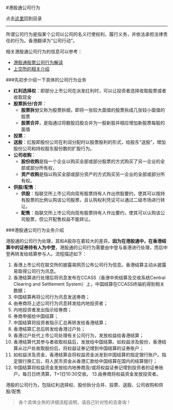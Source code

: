#港股通公司行为

点击[这里](http://www.xumenger.com/finance-knowledge-20160203/)回到目录

---

所谓公司行为是指某个公司以公司的名义行使权利，履行义务，并依法承担法律责任的行为。香港翻译为“公司行动”。

相关港股通公司行为的信息可以参考：

* [港股通股票公司行为解读](http://www.gf.com.cn/cms/newsContent.jsp?docId=2586929)
* [上交所的相关介绍](http://edu.sse.com.cn/col/shhkconnect/faq/gsxw/)

###先初步介绍一下具体的公司行为业务

* **红利选择权**：即部分上市公司在派发红利时，可以让投资者选择收取股票或者收取现金
* **股票拆分/合并**：
  * **股票拆分**又称为股票拆细，即将一张较大面值的股票拆成几张较小面值的股票
  * **股票合并**，是指通过将数股旧股合并为一股新股并相应增加新股票每股的面值
* **投票**：
* **送股**：红股即股份公司在利润分配时以股票股利的形式，给股东“送股”，增加股份公司和持权股东股份数的扩股行为。
* **公司收购**：
  * **股份收购**是指一个企业以购买全部或部分股票的方式购买了另一企业的全部或部分所有权，
  * **资产收购**是指以购买全部或部分资产的方式购买另一企业的全部或部分所有权。
* **供股/配售**：
  * **供股**：指联交所上市公司向现有股票持有人作出供股要约，使其可以按持有股票的比例认购该公司股票，且认购权利凭证可以通过二级市场进行转让。
  * **配售**：指联交所上市公司向现有股票持有人作出要约，使其可以认购该公司股票，但公开配售权益不能转让。

###港股通公司行为业务介绍

港股通的公司行为处理，其和A股存在着较大的差异。**因为在港股通中，在香港结算中的证券持有人为中登**，港股通的公司行为需要由中登与香港进行处理，而后中登再转发给结算参与人。流程描述如下：

1. 香港上市公司在联交所的披露易网页公布公司行为信息。香港结算主动从披露易取得公司行为讯息。
2. 香港结算进行处理后将讯息发布在CCASS（香港中央结算及交收系统Central Clearing and Settlement System）上，中国结算在CCASS终端机得到相关数据；
3. 中国结算再将公司行为讯息发送券商；
4. 由券商将上述公司行为讯息转发给内地投资者；
5. 内地投资者发出指示给券商；
6. 券商申报给中国结算；
7. 中国结算将投资者指示汇总再转发给香港结算；
8. 香港结算汇总后转发给香港过户处；
9. 香港过户处代上市公司处理有关公司行为，发放权益给香港结算；
10. 香港结算代其参与者收取权益后，发放给中国结算。如权益涉及股份，香港结算从过户处收取股份后，将权益证券记增到中国结算的证券账户；
11. 如权益涉及资金，香港结算会将权益资金派发到中国结算的指定银行账户。指定银行换汇后，将人民币资金从香港汇款给中国结算在国内的结算银行；
12. 中国结算将权益资金发放给内地券商及/或将权益证券记增到投资者的证券账户。每日日终清算，T+1日10:30交收。
13.由券商将权益资金发放投资者。

港股的公司行为，包括红利选择权、股份拆分合并、投票、送股、公司收购和供股/配售

>各个具体业务的详细流程说明，请自己针对性的去查询！
